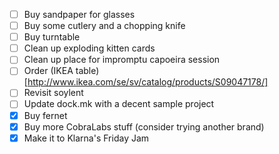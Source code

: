  - [ ] Buy sandpaper for glasses
 - [ ] Buy some cutlery and a chopping knife
 - [ ] Buy turntable
 - [ ] Clean up exploding kitten cards
 - [ ] Clean up place for impromptu capoeira session
 - [ ] Order (IKEA table)[http://www.ikea.com/se/sv/catalog/products/S09047178/]
 - [ ] Revisit soylent
 - [ ] Update dock.mk with a decent sample project
 - [X] Buy fernet
 - [X] Buy more CobraLabs stuff (consider trying another brand)
 - [X] Make it to Klarna's Friday Jam
